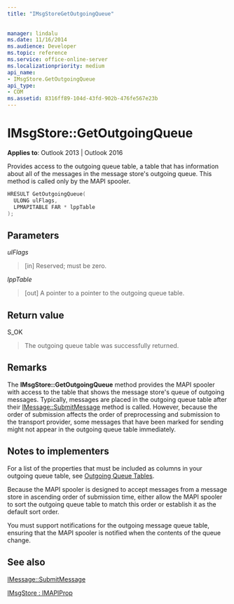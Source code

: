 ```yaml
---
title: "IMsgStoreGetOutgoingQueue"
 
 
manager: lindalu
ms.date: 11/16/2014
ms.audience: Developer
ms.topic: reference
ms.service: office-online-server
ms.localizationpriority: medium
api_name:
- IMsgStore.GetOutgoingQueue
api_type:
- COM
ms.assetid: 8316ff89-104d-43fd-902b-476fe567e23b
---
```


# IMsgStore::GetOutgoingQueue

  
  
**Applies to**: Outlook 2013 | Outlook 2016 
  
Provides access to the outgoing queue table, a table that has information about all of the messages in the message store's outgoing queue. This method is called only by the MAPI spooler.
  
```cpp
HRESULT GetOutgoingQueue(
  ULONG ulFlags,
  LPMAPITABLE FAR * lppTable
);
```

## Parameters

 _ulFlags_
  
> [in] Reserved; must be zero.
    
 _lppTable_
  
> [out] A pointer to a pointer to the outgoing queue table.
    
## Return value

S_OK 
  
> The outgoing queue table was successfully returned.
    
## Remarks

The **IMsgStore::GetOutgoingQueue** method provides the MAPI spooler with access to the table that shows the message store's queue of outgoing messages. Typically, messages are placed in the outgoing queue table after their [IMessage::SubmitMessage](imessage-submitmessage.md) method is called. However, because the order of submission affects the order of preprocessing and submission to the transport provider, some messages that have been marked for sending might not appear in the outgoing queue table immediately. 
  
## Notes to implementers

For a list of the properties that must be included as columns in your outgoing queue table, see [Outgoing Queue Tables](outgoing-queue-tables.md). 
  
Because the MAPI spooler is designed to accept messages from a message store in ascending order of submission time, either allow the MAPI spooler to sort the outgoing queue table to match this order or establish it as the default sort order.
  
You must support notifications for the outgoing message queue table, ensuring that the MAPI spooler is notified when the contents of the queue change. 
  
## See also



[IMessage::SubmitMessage](imessage-submitmessage.md)
  
[IMsgStore : IMAPIProp](imsgstoreimapiprop.md)

